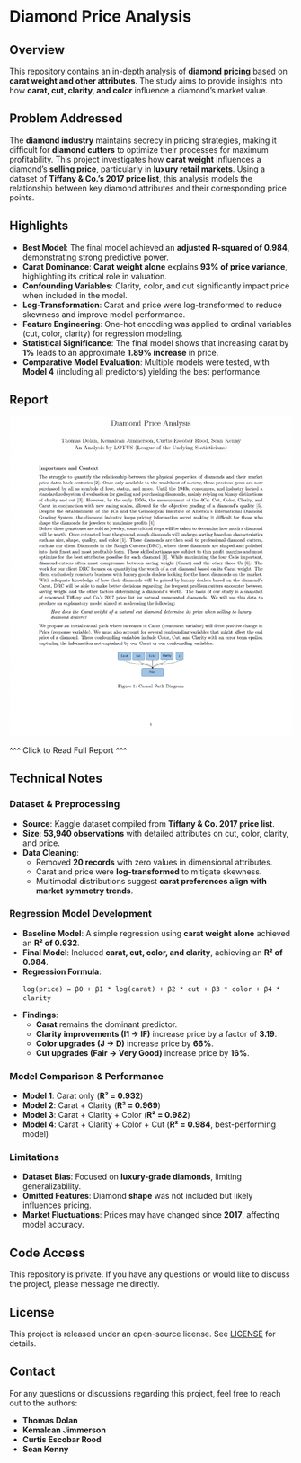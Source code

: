 # Diamond Price Analysis

## Overview

This repository contains an in-depth analysis of **diamond pricing** based on **carat weight and other attributes**. The study aims to provide insights into how **carat, cut, clarity, and color** influence a diamond’s market value.

## Problem Addressed

The **diamond industry** maintains secrecy in pricing strategies, making it difficult for **diamond cutters** to optimize their processes for maximum profitability. This project investigates how **carat weight** influences a diamond’s **selling price**, particularly in **luxury retail markets**. Using a dataset of **Tiffany & Co.’s 2017 price list**, this analysis models the relationship between key diamond attributes and their corresponding price points.

## Highlights

- **Best Model**: The final model achieved an **adjusted R-squared of 0.984**, demonstrating strong predictive power.
- **Carat Dominance**: **Carat weight alone** explains **93% of price variance**, highlighting its critical role in valuation.
- **Confounding Variables**: Clarity, color, and cut significantly impact price when included in the model.
- **Log-Transformation**: Carat and price were log-transformed to reduce skewness and improve model performance.
- **Feature Engineering**: One-hot encoding was applied to ordinal variables (cut, color, clarity) for regression modeling.
- **Statistical Significance**: The final model shows that increasing carat by **1%** leads to an approximate **1.89% increase** in price.
- **Comparative Model Evaluation**: Multiple models were tested, with **Model 4** (including all predictors) yielding the best performance.

## Report

[![Diamond Price Analysis Report](https://github.com/tdolan12/Diamond_Price_Analysis_Public/blob/main/Report%20Image.png?raw=true)](https://github.com/tdolan12/Diamond_Price_Analysis_Public/blob/main/Diamond_Price_Analysis_Report.pdf)

^^^ Click to Read Full Report ^^^

## Technical Notes

### **Dataset & Preprocessing**
- **Source**: Kaggle dataset compiled from **Tiffany & Co. 2017 price list**.
- **Size**: **53,940 observations** with detailed attributes on cut, color, clarity, and price.
- **Data Cleaning**:
  - Removed **20 records** with zero values in dimensional attributes.
  - Carat and price were **log-transformed** to mitigate skewness.
  - Multimodal distributions suggest **carat preferences align with market symmetry trends**.

### **Regression Model Development**
- **Baseline Model**: A simple regression using **carat weight alone** achieved an **R² of 0.932**.
- **Final Model**: Included **carat, cut, color, and clarity**, achieving an **R² of 0.984**.
- **Regression Formula**:
  ```
  log(price) = β0 + β1 * log(carat) + β2 * cut + β3 * color + β4 * clarity
  ```
- **Findings**:
  - **Carat** remains the dominant predictor.
  - **Clarity improvements (I1 → IF)** increase price by a factor of **3.19**.
  - **Color upgrades (J → D)** increase price by **66%**.
  - **Cut upgrades (Fair → Very Good)** increase price by **16%**.
  
### **Model Comparison & Performance**
- **Model 1**: Carat only (**R² = 0.932**)
- **Model 2**: Carat + Clarity (**R² = 0.969**)
- **Model 3**: Carat + Clarity + Color (**R² = 0.982**)
- **Model 4**: Carat + Clarity + Color + Cut (**R² = 0.984**, best-performing model)

### **Limitations**
- **Dataset Bias**: Focused on **luxury-grade diamonds**, limiting generalizability.
- **Omitted Features**: Diamond **shape** was not included but likely influences pricing.
- **Market Fluctuations**: Prices may have changed since **2017**, affecting model accuracy.

## Code Access
This repository is private. If you have any questions or would like to discuss the project, please message me directly.

## License
This project is released under an open-source license. See [LICENSE](LICENSE) for details.

## Contact
For any questions or discussions regarding this project, feel free to reach out to the authors:
- **Thomas Dolan**
- **Kemalcan Jimmerson**
- **Curtis Escobar Rood**
- **Sean Kenny**

